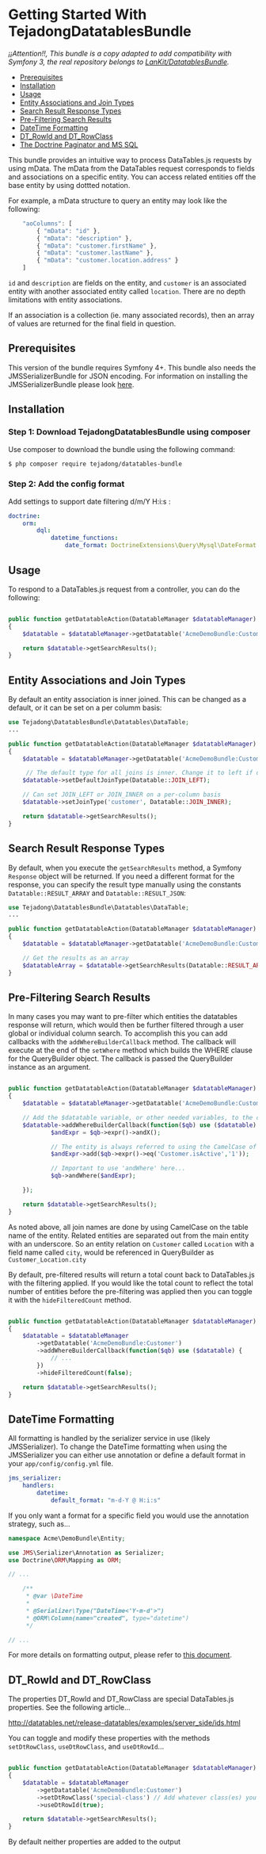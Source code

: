 Getting Started With TejadongDatatablesBundle
===========================================
*¡¡Attention!!, This bundle is a copy adapted to add compatibility with Symfony 3, the real repository belongs to [LanKit/DatatablesBundle](https://github.com/LanKit/DatatablesBundle).*

* [Prerequisites](#prerequisites)
* [Installation](#installation)
* [Usage](#usage)
* [Entity Associations and Join Types](#entity-associations-and-join-types)
* [Search Result Response Types](#search-result-response-types)
* [Pre-Filtering Search Results](#pre-filtering-search-results)
* [DateTime Formatting](#datetime-formatting)
* [DT_RowId and DT_RowClass](#dt_rowid-and-dt_rowclass)
* [The Doctrine Paginator and MS SQL](#the-doctrine-paginator-and-ms-sql)

This bundle provides an intuitive way to process DataTables.js requests by
using mData. The mData from the DataTables request corresponds to fields and
associations on a specific entity. You can access related entities off the 
base entity by using dottted notation.

For example, a mData structure to query an entity may look like the following:

``` js
    "aoColumns": [
        { "mData": "id" },
        { "mData": "description" },
        { "mData": "customer.firstName" },
        { "mData": "customer.lastName" },
        { "mData": "customer.location.address" }
    ]
```

`id` and `description` are fields on the entity, and `customer` is an associated
entity with another associated entity called `location`. There are no depth
limitations with entity associations.

If an association is a collection (ie. many associated records), then an array 
of values are returned for the final field in question.

## Prerequisites

This version of the bundle requires Symfony 4+. This bundle also needs the JMSSerializerBundle
for JSON encoding. For information on installing the JMSSerializerBundle please look [here](http://jmsyst.com/bundles/JMSSerializerBundle/master/installation).


## Installation

### Step 1: Download TejadongDatatablesBundle using composer


Use composer to download the bundle using the following command:

``` bash
$ php composer require tejadong/datatables-bundle
```

### Step 2: Add the config format


Add settings to support date filtering d/m/Y H:i:s :

```yml
doctrine:
    orm:
        dql:
            datetime_functions:
                date_format: DoctrineExtensions\Query\Mysql\DateFormat
```

## Usage

To respond to a DataTables.js request from a controller, you can do the following:

``` php

public function getDatatableAction(DatatableManager $datatableManager)
{
    $datatable = $datatableManager->getDatatable('AcmeDemoBundle:Customer');

    return $datatable->getSearchResults();
}
```

## Entity Associations and Join Types

By default an entity association is inner joined. This can be changed as a default, or it
can be set on a per columm basis:

``` php
use Tejadong\DatatablesBundle\Datatables\DataTable;
...

public function getDatatableAction(DatatableManager $datatableManager)
{
    $datatable = $datatableManager->getDatatable('AcmeDemoBundle:Customer');

     // The default type for all joins is inner. Change it to left if desired.
    $datatable->setDefaultJoinType(Datatable::JOIN_LEFT);

    // Can set JOIN_LEFT or JOIN_INNER on a per-column basis
    $datatable->setJoinType('customer', Datatable::JOIN_INNER);

    return $datatable->getSearchResults();
}
```

## Search Result Response Types

By default, when you execute the `getSearchResults` method, a Symfony `Response` object will be returned.
If you need a different format for the response, you can specify the result type manually using the
constants `Datatable::RESULT_ARRAY` and `Datatable::RESULT_JSON`:

``` php
use Tejadong\DatatablesBundle\Datatables\DataTable;
...

public function getDatatableAction(DatatableManager $datatableManager)
{
    $datatable = $datatableManager->getDatatable('AcmeDemoBundle:Customer');

    // Get the results as an array
    $datatableArray = $datatable->getSearchResults(Datatable::RESULT_ARRAY);
}
```

## Pre-Filtering Search Results

In many cases you may want to pre-filter which entities the datatables response will return, which 
would then be further filtered through a user global or individual column search. To accomplish
this you can add callbacks with the `addWhereBuilderCallback` method. The callback will execute at the
end of the `setWhere` method which builds the WHERE clause for the QueryBuilder object. The callback
is passed the QueryBuilder instance as an argument.

``` php

public function getDatatableAction(DatatableManager $datatableManager)
{
    $datatable = $datatableManager->getDatatable('AcmeDemoBundle:Customer');

    // Add the $datatable variable, or other needed variables, to the callback scope
    $datatable->addWhereBuilderCallback(function($qb) use ($datatable) {
            $andExpr = $qb->expr()->andX();

            // The entity is always referred to using the CamelCase of its table name
            $andExpr->add($qb->expr()->eq('Customer.isActive','1'));

            // Important to use 'andWhere' here...
            $qb->andWhere($andExpr);

    });

    return $datatable->getSearchResults();
}
```

As noted above, all join names are done by using CamelCase on the table name of the entity. Related 
entities are separated out from the main entity with an underscore. So an entity relation on `Customer` 
called `Location` with a field name called `city`, would be referenced in QueryBuilder as 
`Customer_Location.city`

By default, pre-filtered results will return a total count back to DataTables.js with the filtering applied.
If you would like the total count to reflect the total number of entities before the pre-filtering was applied
then you can toggle it with the `hideFilteredCount` method.

``` php

public function getDatatableAction(DatatableManager $datatableManager)
{
    $datatable = $datatableManager
        ->getDatatable('AcmeDemoBundle:Customer')
        ->addWhereBuilderCallback(function($qb) use ($datatable) {
            // ...
        })
        ->hideFilteredCount(false);

    return $datatable->getSearchResults();
}
```

## DateTime Formatting

All formatting is handled by the serializer service in use (likely JMSSerializer). To change the DateTime
formatting when using the JMSSerializer you can either use annotation or define a default format in
your `app/config/config.yml` file.

```yml
jms_serializer:
    handlers:
        datetime:
            default_format: "m-d-Y @ H:i:s"
```

If you only want a format for a specific field you would use the annotation strategy, such as...

```php
namespace Acme\DemoBundle\Entity;

use JMS\Serializer\Annotation as Serializer;
use Doctrine\ORM\Mapping as ORM;

// ...

    /**
     * @var \DateTime
     *
     * @Serializer\Type("DateTime<'Y-m-d'>")
     * @ORM\Column(name="created", type="datetime")
     */

// ...
```

For more details on formatting output, please refer to [this document](http://jmsyst.com/libs/serializer/master/reference/annotations).

## DT_RowId and DT_RowClass

The properties DT_RowId and DT_RowClass are special DataTables.js properties. See the following article...

http://datatables.net/release-datatables/examples/server_side/ids.html

You can toggle and modify these properties with the methods `setDtRowClass`, `useDtRowClass`, and `useDtRowId`...

``` php

public function getDatatableAction(DatatableManager $datatableManager)
{
    $datatable = $datatableManager
        ->getDatatable('AcmeDemoBundle:Customer')
        ->setDtRowClass('special-class') // Add whatever class(es) you want. Separate classes with a space.
        ->useDtRowId(true);

    return $datatable->getSearchResults();
}
```

By default neither properties are added to the output
